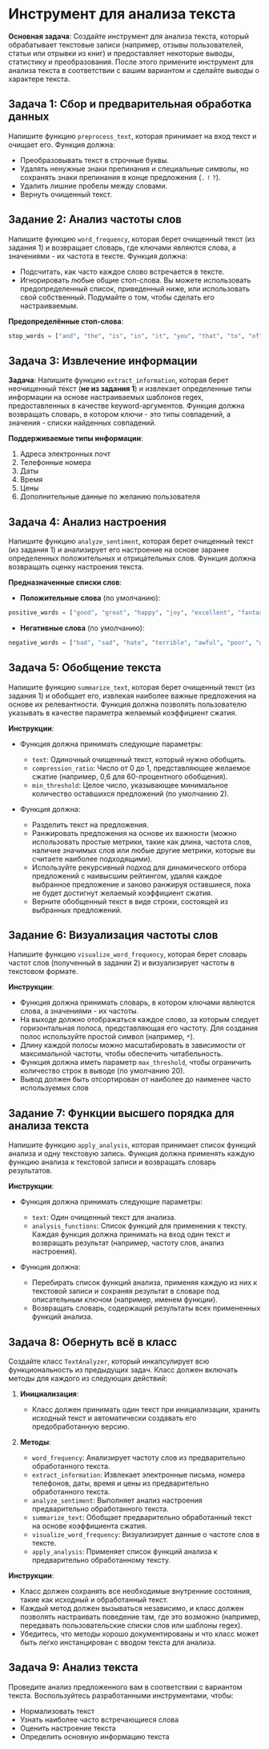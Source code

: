 # Инструмент для анализа текста

**Основная задача**: Создайте инструмент для анализа текста, который обрабатывает текстовые записи (например, отзывы пользователей, статьи или отрывки из книг) и предоставляет некоторые выводы, статистику и преобразования. После этого примените инструмент для анализа текста в соответствии с вашим вариантом и сделайте выводы о характере текста.

## Задача 1: Сбор и предварительная обработка данных

Напишите функцию `preprocess_text`, которая принимает на вход текст и очищает его. Функция должна:
   - Преобразовывать текст в строчные буквы.
   - Удалять ненужные знаки препинания и специальные символы, но сохранять знаки препинания в конце предложения (`.` `!` `?`).
   - Удалить лишние пробелы между словами.
   - Вернуть очищенный текст.

## Задание 2: Анализ частоты слов

Напишите функцию `word_frequency`, которая берет очищенный текст (из задания 1) и возвращает словарь, где ключами являются слова, а значениями - их частота в тексте. Функция должна:
   - Подсчитать, как часто каждое слово встречается в тексте.
   - Игнорировать любые общие стоп-слова. Вы можете использовать предопределенный список, приведенный ниже, или использовать свой собственный. Подумайте о том, чтобы сделать его настраиваемым.

**Предопределённые стоп-слова**:
```python
stop_words = ["and", "the", "is", "in", "it", "you", "that", "to", "of", "a", "with", "for", "on", "this", "at", "by", "an"]
```

## Задача 3: Извлечение информации

**Задача**: Напишите функцию `extract_information`, которая берет неочищенный текст (**не из задания 1**) и извлекает определенные типы информации на основе настраиваемых шаблонов regex, предоставленных в качестве keyword-аргументов. Функция должна возвращать словарь, в котором ключи - это типы совпадений, а значения - списки найденных совпадений.

**Поддерживаемые типы информации**:
1. Адреса электронных почт
2. Телефонные номера
3. Даты
4. Время
5. Цены
6. Дополнительные данные по желанию пользователя

## Задача 4: Анализ настроения

Напишите функцию `analyze_sentiment`, которая берет очищенный текст (из задания 1) и анализирует его настроение на основе заранее определенных положительных и отрицательных слов. Функция должна возвращать оценку настроения текста.

**Предназначенные списки слов**:
- **Положительные слова** (по умолчанию):
```python
positive_words = ["good", "great", "happy", "joy", "excellent", "fantastic", "love", "best"]
```
- **Негативные слова** (по умолчанию):
```python
negative_words = ["bad", "sad", "hate", "terrible", "awful", "poor", "worst"]
```

## Задача 5: Обобщение текста

Напишите функцию `summarize_text`, которая берет очищенный текст (из задания 1) и обобщает его, извлекая наиболее важные предложения на основе их релевантности. Функция должна позволять пользователю указывать в качестве параметра желаемый коэффициент сжатия.

**Инструкции**:
- Функция должна принимать следующие параметры:
  - `text`: Одиночный очищенный текст, который нужно обобщить.
  - `compression_ratio`: Число от 0 до 1, представляющее желаемое сжатие (например, 0,6 для 60-процентного обобщения).
  - `min_threshold`: Целое число, указывающее минимальное количество оставшихся предложений (по умолчанию 2).

- Функция должна:
  - Разделить текст на предложения.
  - Ранжировать предложения на основе их важности (можно использовать простые метрики, такие как длина, частота слов, наличие значимых слов или любые другие метрики, которые вы считаете наиболее подходящими).
  - Используйте рекурсивный подход для динамического отбора предложений с наивысшим рейтингом, удаляя каждое выбранное предложение и заново ранжируя оставшиеся, пока не будет достигнут желаемый коэффициент сжатия.
  - Верните обобщенный текст в виде строки, состоящей из выбранных предложений.

## Задание 6: Визуализация частоты слов

Напишите функцию `visualize_word_frequency`, которая берет словарь частот слов (полученный в задании 2) и визуализирует частоты в текстовом формате.

**Инструкции**:
- Функция должна принимать словарь, в котором ключами являются слова, а значениями - их частоты.
- На выходе должно отображаться каждое слово, за которым следует горизонтальная полоса, представляющая его частоту. Для создания полос используйте простой символ (например, `*`).
- Длину каждой полосы можно масштабировать в зависимости от максимальной частоты, чтобы обеспечить читабельность.
- Функция должна иметь параметр `max_threshold`, чтобы ограничить количество строк в выводе (по умолчанию 20).
- Вывод должен быть отсортирован от наиболее до наименее часто используемых слов

## Задание 7: Функции высшего порядка для анализа текста

Напишите функцию `apply_analysis`, которая принимает список функций анализа и одну текстовую запись. Функция должна применять каждую функцию анализа к текстовой записи и возвращать словарь результатов.

**Инструкции**:
- Функция должна принимать следующие параметры:
  - `text`: Один очищенный текст для анализа.
  - `analysis_functions`: Список функций для применения к тексту. Каждая функция должна принимать на вход один текст и возвращать результат (например, частоту слов, анализ настроения).

- Функция должна:
  - Перебирать список функций анализа, применяя каждую из них к текстовой записи и сохраняя результат в словаре под описательным ключом (например, именем функции).
  - Возвращать словарь, содержащий результаты всех примененных функций анализа.

## Задача 8: Обернуть всё в класс

Создайте класс `TextAnalyzer`, который инкапсулирует всю функциональность из предыдущих задач. Класс должен включать методы для каждого из следующих действий:

1. **Инициализация**:
   - Класс должен принимать один текст при инициализации, хранить исходный текст и автоматически создавать его предобработанную версию.

2. **Методы**:
   - `word_frequency`: Анализирует частоту слов из предварительно обработанного текста.
   - `extract_information`: Извлекает электронные письма, номера телефонов, даты, время и цены из предварительно обработанного текста.
   - `analyze_sentiment`: Выполняет анализ настроения предварительно обработанного текста.
   - `summarize_text`: Обобщает предварительно обработанный текст на основе коэффициента сжатия.
   - `visualize_word_frequency`: Визуализирует данные о частоте слов в тексте.
   - `apply_analysis`: Применяет список функций анализа к предварительно обработанному тексту.

**Инструкции**:
- Класс должен сохранять все необходимые внутренние состояния, такие как исходный и обработанный текст.
- Каждый метод должен вызываться независимо, и класс должен позволять настраивать поведение там, где это возможно (например, передавать пользовательские списки слов или шаблоны regex).
- Убедитесь, что методы хорошо документированы и что класс может быть легко инстанцирован с вводом текста для анализа.

## Задача 9: Анализ текста

Проведите анализ предложенного вам в соответствии с вариантом текста. Воспользуйтесь разработанными инструментами, чтобы:

- Нормализовать текст
- Узнать наиболее часто встречающиеся слова
- Оценить настроение текста
- Определить основную информацию текста
